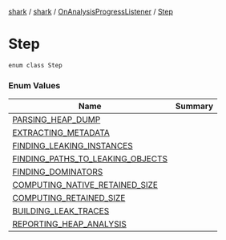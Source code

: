 [shark](../../../index.md) / [shark](../../index.md) / [OnAnalysisProgressListener](../index.md) / [Step](./index.md)

# Step

`enum class Step`

### Enum Values

| Name | Summary |
|---|---|
| [PARSING_HEAP_DUMP](-p-a-r-s-i-n-g_-h-e-a-p_-d-u-m-p.md) |  |
| [EXTRACTING_METADATA](-e-x-t-r-a-c-t-i-n-g_-m-e-t-a-d-a-t-a.md) |  |
| [FINDING_LEAKING_INSTANCES](-f-i-n-d-i-n-g_-l-e-a-k-i-n-g_-i-n-s-t-a-n-c-e-s.md) |  |
| [FINDING_PATHS_TO_LEAKING_OBJECTS](-f-i-n-d-i-n-g_-p-a-t-h-s_-t-o_-l-e-a-k-i-n-g_-o-b-j-e-c-t-s.md) |  |
| [FINDING_DOMINATORS](-f-i-n-d-i-n-g_-d-o-m-i-n-a-t-o-r-s.md) |  |
| [COMPUTING_NATIVE_RETAINED_SIZE](-c-o-m-p-u-t-i-n-g_-n-a-t-i-v-e_-r-e-t-a-i-n-e-d_-s-i-z-e.md) |  |
| [COMPUTING_RETAINED_SIZE](-c-o-m-p-u-t-i-n-g_-r-e-t-a-i-n-e-d_-s-i-z-e.md) |  |
| [BUILDING_LEAK_TRACES](-b-u-i-l-d-i-n-g_-l-e-a-k_-t-r-a-c-e-s.md) |  |
| [REPORTING_HEAP_ANALYSIS](-r-e-p-o-r-t-i-n-g_-h-e-a-p_-a-n-a-l-y-s-i-s.md) |  |
